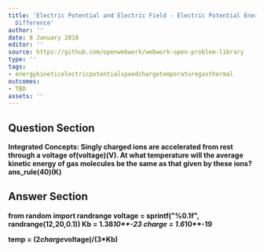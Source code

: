 ```yaml
---
title: 'Electric Potential and Electric Field - Electric Potential Energy: Potential
  Difference'
author: ''
date: 8 January 2018
editor: ''
source: https://github.com/openwebwork/webwork-open-problem-library
type: ''
tags:
- energykineticelectricpotentialspeedchargetemperaturegasthermal
outcomes:
- TBD
assets: ''
---
```


## Question Section 

<b>
<b>Integrated Concepts:<b> Singly charged ions are accelerated from rest through a voltage of(voltage)(V). At what temperature will the average kinetic energy of gas molecules be the same as that given by these ions?
ans_rule(40)(K)


## Answer Section

from random import randrange
voltage = sprintf("%0.1f", randrange(12,20,0.1))
Kb = 1.38*10**-23
charge = 1.6*10**-19

temp = (2*charge*voltage)/(3*Kb)
